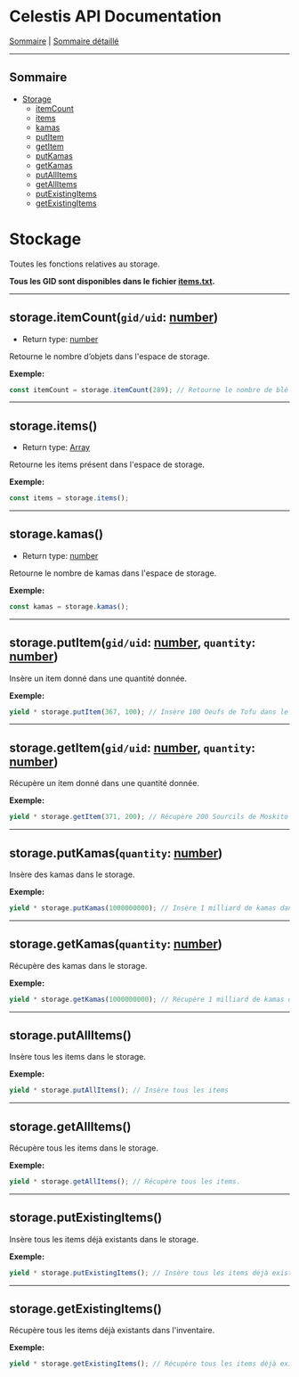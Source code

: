 # Celestis API Documentation

[Sommaire](README.md) | [Sommaire détaillé](singlepage.md)

<hr>

## Sommaire

- [Storage](#storage)
  - [itemCount](#storage-item-count)
  - [items](#storageitems)
  - [kamas](#storagekamas)
  - [putItem](#storage-item-put)
  - [getItem](#storage-item-get)
  - [putKamas](#storage-put-kamas)
  - [getKamas](#storage-get-kamas)
  - [putAllItems](#storageputallitems)
  - [getAllItems](#storagegetallItems)
  - [putExistingItems](#storageputexistingitems)
  - [getExistingItems](#storagegetexistingitems)

# Stockage

Toutes les fonctions relatives au storage.

**Tous les GID sont disponibles dans le fichier [items.txt](https://suniron.github.io/docs.celestis/ids/items.txt).**

<hr>

<h2 id="storage-item-count">
  storage.itemCount(<code>gid/uid</code>: <a href="https://developer.mozilla.org/fr-Fr/docs/Web/JavaScript/Data_structures#Number_type">number</a>)
</h2>

- Return type: <a href="https://developer.mozilla.org/fr-Fr/docs/Web/JavaScript/Data_structures#Number_type">number</a>

Retourne le nombre d’objets dans l'espace de storage.

**Exemple:**

```js
const itemCount = storage.itemCount(289); // Retourne le nombre de blé présents dans l'inventaire.
```

<hr>

## storage.items()

- Return type: <a href="https://developer.mozilla.org/fr-Fr/docs/Web/JavaScript/Data_structures#Array_type">Array</a>

Retourne les items présent dans l'espace de storage.

**Exemple:**

```js
const items = storage.items();
```

<hr>

## storage.kamas()

- Return type: <a href="https://developer.mozilla.org/fr-Fr/docs/Web/JavaScript/Data_structures#Number_type">number</a>

Retourne le nombre de kamas dans l'espace de storage.

**Exemple:**

```js
const kamas = storage.kamas();
```

<hr>

<h2 id="storage-item-put">
  storage.putItem(<code>gid/uid</code>: <a href="https://developer.mozilla.org/fr-Fr/docs/Web/JavaScript/Data_structures#Number_type">number</a>, <code>quantity</code>: <a href="https://developer.mozilla.org/fr-Fr/docs/Web/JavaScript/Data_structures#Number_type">number</a>)
</h2>

Insère un item donné dans une quantité donnée.

**Exemple:**

```js
yield * storage.putItem(367, 100); // Insère 100 Oeufs de Tofu dans le coffre.
```

<hr>

<h2 id="storage-item-get">
  storage.getItem(<code>gid/uid</code>: <a href="https://developer.mozilla.org/fr-Fr/docs/Web/JavaScript/Data_structures#Number_type">number</a>, <code>quantity</code>: <a href="https://developer.mozilla.org/fr-Fr/docs/Web/JavaScript/Data_structures#Number_type">number</a>)
</h2>

Récupère un item donné dans une quantité donnée.

**Exemple:**

```js
yield * storage.getItem(371, 200); // Récupère 200 Sourcils de Moskito du coffre.
```

<hr>

<h2 id="storage-put-kamas">
  storage.putKamas(<code>quantity</code>: <a href="https://developer.mozilla.org/fr-Fr/docs/Web/JavaScript/Data_structures#Number_type">number</a>)
</h2>

Insère des kamas dans le storage.

**Exemple:**

```js
yield * storage.putKamas(1000000000); // Insère 1 milliard de kamas dans le coffre. (Oui, j'suis riche :))
```

<hr>

<h2 id="storage-get-kamas">
  storage.getKamas(<code>quantity</code>: <a href="https://developer.mozilla.org/fr-Fr/docs/Web/JavaScript/Data_structures#Number_type">number</a>)
</h2>

Récupère des kamas dans le storage.

**Exemple:**

```js
yield * storage.getKamas(1000000000); // Récupère 1 milliard de kamas du coffre. (Toujours aussi riche :o)
```

<hr>

## storage.putAllItems()

Insère tous les items dans le storage.

**Exemple:**

```js
yield * storage.putAllItems(); // Insère tous les items
```

<hr>

## storage.getAllItems()

Récupère tous les items dans le storage.

**Exemple:**

```js
yield * storage.getAllItems(); // Récupère tous les items.
```

<hr>

## storage.putExistingItems()

Insère tous les items déjà existants dans le storage.

**Exemple:**

```js
yield * storage.putExistingItems(); // Insère tous les items déjà existants dans le storage.
```

<hr>

## storage.getExistingItems()

Récupère tous les items déjà existants dans l'inventaire.

**Exemple:**

```js
yield * storage.getExistingItems(); // Récupère tous les items déjà existants dans l'inventaire.
```
